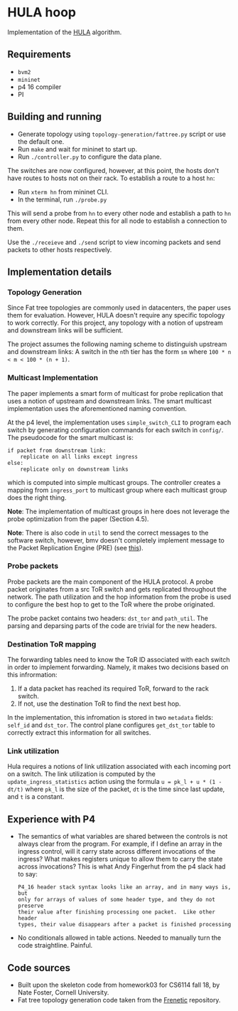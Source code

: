 # HULA hoop

Implementation of the [HULA](https://conferences.sigcomm.org/sosr/2016/papers/sosr_paper67.pdf) algorithm.

## Requirements

- `bvm2`
- `mininet`
- p4 16 compiler
- PI

## Building and running

- Generate topology using `topology-generation/fattree.py` script or use the default one.
- Run `make` and wait for mininet to start up.
- Run `./controller.py` to configure the data plane.

The switches are now configured, however, at this point, the hosts don't have
routes to hosts not on their rack. To establish a route to a host `hn`:

- Run `xterm hn` from mininet CLI.
- In the terminal, run `./probe.py`

This will send a probe from `hn` to every other node and establish a path to
`hn` from every other node. Repeat this for all node to establish a connection
to them.

Use the `./receieve` and `./send` script to view incoming packets and send
packets to other hosts respectively.

## Implementation details

### Topology Generation

Since Fat tree topologies are commonly used in datacenters, the paper uses them
for evaluation. However, HULA doesn't require any specific topology to work
correctly. For this project, any topology with a notion of upstream and
downstream links will be sufficient.

The project assumes the following naming scheme to distinguish upstream and
downstream links: A switch in the `n`th tier has the form `sm` where `100 * n <
m < 100 * (n + 1)`.

### Multicast Implementation

The paper implements a smart form of multicast for probe replication that uses
a notion of upstream and downstream links. The smart multicast implementation
uses the aforementioned naming convention.

At the p4 level, the implementation uses `simple_switch_CLI` to program each
switch by generating configuration commands for each switch in `config/`. The
pseudocode for the smart multicast is:

```
if packet from downstream link:
    replicate on all links except ingress
else:
    replicate only on downstream links
```

which is computed into simple multicast groups. The controller creates a
mapping from `ingress_port` to multicast group where each multicast group
does the right thing.

**Note**: The implementation of multicast groups in here does not leverage
the probe optimization from the paper (Section 4.5).

**Note**: There is also code in `util` to send the correct messages to the
software switch, however, bmv doesn't completely implement message to the
Packet Replication Engine (PRE) (see [this](https://github.com/p4lang/PI/blob/d4e5aff15b3f77af578704fe03b82a15814da8f0/proto/frontend/src/device_mgr.cpp#L1772)).

### Probe packets

Probe packets are the main component of the HULA protocol. A probe packet
originates from a src ToR switch and gets replicated throughout the network.
The path utilization and the hop information from the probe is used to
configure the best hop to get to the ToR where the probe originated.

The probe packet contains two headers: `dst_tor` and `path_util`. The parsing
and deparsing parts of the code are trivial for the new headers.

### Destination ToR mapping

The forwarding tables need to know the ToR ID associated with each switch in
order to implement forwarding. Namely, it makes two decisions based on this
infrormation:

1. If a data packet has reached its required ToR, forward to the rack switch.
2. If not, use the destination ToR to find the next best hop.

In the implementation, this infromation is stored in two `metadata` fields:
`self_id` and `dst_tor`. The control plane configures `get_dst_tor` table
to correctly extract this information for all switches.

### Link utilization

Hula requires a notions of link utilization associated with each incoming port
on a switch. The link utilization is computed by the `update_ingress_statistics`
action using the formula `u = pk_l + u * (1 - dt/t)` where `pk_l` is the size
of the packet, `dt` is the time since last update, and `t` is a constant.

## Experience with P4

- The semantics of what variables are shared between the controls is not always
  clear from the program. For example, if I define an array in the ingress control,
  will it carry state across different invocations of the ingress? What makes
  registers unique to allow them to carry the state across invocations? This is
  what Andy Fingerhut from the p4 slack had to say:

      P4_16 header stack syntax looks like an array, and in many ways is, but
      only for arrays of values of some header type, and they do not preserve
      their value after finishing processing one packet.  Like other header
      types, their value disappears after a packet is finished processing

- No conditionals allowed in table actions. Needed to manually turn the code
  straightline. Painful.

## Code sources

- Built upon the skeleton code from homework03 for CS6114 fall 18, by Nate Foster, Cornell University.
- Fat tree topology generation code taken from the [Frenetic](https://github.com/frenetic-lang/frenetic) repository.
